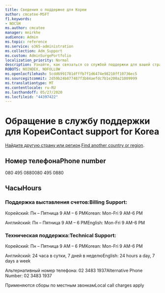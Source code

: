 ```yaml
---
title: Сведения о поддержке для Кореи
author: cmcatee-MSFT
f1.keywords:
- NOCSH
ms.author: cmcatee
manager: mnirkhe
audience: Admin
ms.topic: reference
ms.service: o365-administration
ms.collection: Adm_Support
ms.custom: AdminSurgePortfolio
localization_priority: Normal
description: Узнайте, как связаться со службой поддержки для вашей страны или региона.
ROBOTS: NOINDEX, NOFOLLOW
ms.openlocfilehash: 5cdd6991781dfffb7f1d6474e98210ff10736ec5
ms.sourcegitcommit: 2d59b24b877487f3b84aefdc7b1e200a21009999
ms.translationtype: MT
ms.contentlocale: ru-RU
ms.lasthandoff: 05/27/2020
ms.locfileid: "44397422"
---
```

# <a name="contact-support-for-korea"></a><span data-ttu-id="0b341-103">Обращение в службу поддержки для Кореи</span><span class="sxs-lookup"><span data-stu-id="0b341-103">Contact support for Korea</span></span>

<span data-ttu-id="0b341-104">[Найдите другую страну или регион](../contact-support-for-business-products.md).</span><span class="sxs-lookup"><span data-stu-id="0b341-104">[Find another country or region](../contact-support-for-business-products.md).</span></span>

## <a name="phone-number"></a><span data-ttu-id="0b341-105">Номер телефона</span><span class="sxs-lookup"><span data-stu-id="0b341-105">Phone number</span></span>
<span data-ttu-id="0b341-106">080 495 0880</span><span class="sxs-lookup"><span data-stu-id="0b341-106">080 495 0880</span></span>

## <a name="hours"></a><span data-ttu-id="0b341-107">Часы</span><span class="sxs-lookup"><span data-stu-id="0b341-107">Hours</span></span>
### <a name="billing-support"></a><span data-ttu-id="0b341-108">Поддержка выставления счетов:</span><span class="sxs-lookup"><span data-stu-id="0b341-108">Billing Support:</span></span>

<span data-ttu-id="0b341-109">Корейский: Пн – Пятница 9 AM – 6 PM</span><span class="sxs-lookup"><span data-stu-id="0b341-109">Korean: Mon-Fri 9 AM-6 PM</span></span>

<span data-ttu-id="0b341-110">Английский: Пн – Пятница 9 AM – 6 PM</span><span class="sxs-lookup"><span data-stu-id="0b341-110">English: Mon-Fri 9 AM-6 PM</span></span>

### <a name="technical-support"></a><span data-ttu-id="0b341-111">Техническая поддержка:</span><span class="sxs-lookup"><span data-stu-id="0b341-111">Technical Support:</span></span>

<span data-ttu-id="0b341-112">Корейский: Пн – Пятница 9 AM – 6 PM</span><span class="sxs-lookup"><span data-stu-id="0b341-112">Korean: Mon-Fri 9 AM-6 PM</span></span>

<span data-ttu-id="0b341-113">Английский: 24 часа в сутки, 7 дней в неделю</span><span class="sxs-lookup"><span data-stu-id="0b341-113">English: 24 hours a day, 7 days a week</span></span>

<span data-ttu-id="0b341-114">Альтернативный номер телефона: 02 3483 1937</span><span class="sxs-lookup"><span data-stu-id="0b341-114">Alternative Phone Number: 02 3483 1937</span></span>

<span data-ttu-id="0b341-115">Применяются сборы по местным звонкам</span><span class="sxs-lookup"><span data-stu-id="0b341-115">Local call charges apply</span></span>
